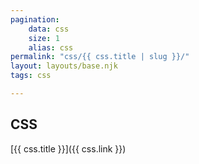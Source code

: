 ```yaml
---
pagination:
    data: css
    size: 1
    alias: css
permalink: "css/{{ css.title | slug }}/"
layout: layouts/base.njk
tags: css

---
```

## CSS
[{{ css.title }}]({{ css.link }})